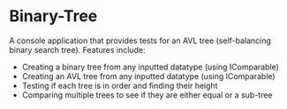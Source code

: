 # Binary-Tree

A console application that provides tests for an AVL tree (self-balancing binary search tree). Features include:
- Creating a binary tree from any inputted datatype (using IComparable)
- Creating an AVL tree from any inputted datatype (using IComparable)
- Testing if each tree is in order and finding their height
- Comparing multiple trees to see if they are either equal or a sub-tree
